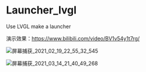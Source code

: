 # Launcher_lvgl
Use LVGL make a launcher

演示效果：https://www.bilibili.com/video/BV1v54y1t7rg/

![屏幕捕获_2021_02_19_22_55_32_545](https://user-images.githubusercontent.com/23308519/138419304-b10891eb-687c-4dcb-bfa1-ccbe2e697c15.png)

![屏幕捕获_2021_03_14_21_40_49_268](https://user-images.githubusercontent.com/23308519/138419308-77d5a9e8-cc31-44e7-803c-9a1d53f30db9.png)

